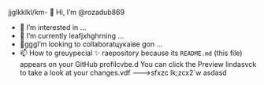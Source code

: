 jjglkklkl/km- 👋 Hi, I’m @rozadub869
- 👀 I’m interested in ...
- 🌱 I’m currently leafjxhghrning ...
- 💞️gggI’m looking to collaboratцукаівe gon ...
- 📫 How to greuypecial ✨ raepository because its `README.md` (this file) appears on your GitHub profilcvbe.d
You can click the Preview lindasvck to take a look at your changes.vdf
--->sfxzc
lk;zcx2`w
asdasd
